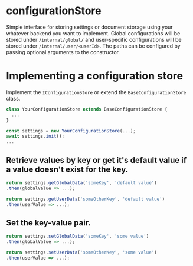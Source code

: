 # configurationStore

Simple interface for storing settings or document storage using your whatever backend you want to implement. Global configurations will be stored under `/internal/global/` and user-specific configurations will be stored under `/internal/user/<userId>`.  The paths can be configured by passing optional arguments to the constructor.

# Implementing a configuration store

Implement the `IConfigurationStore` or extend the `BaseConfigurationStore` class.

```ts
class YourConfigurationStore extends BaseConfigurationStore {
  ...
}

const settings = new YourConfigurationStore(...);
await settings.init();
...
```

## Retrieve values by key or get it's default value if a value doesn't exist for the key.

```ts
return settings.getGlobalData('someKey', 'default value')
.then(globalValue => ...);
```

```ts
return settings.getUserData('someOtherKey', 'default value')
.then(userValue => ...);
```

## Set the key-value pair.

```ts
return settings.setGlobalData('someKey', 'some value')
.then(globalValue => ...);
```

```ts
return settings.setUserData('someOtherKey', 'some value')
.then(userValue => ...);
```
